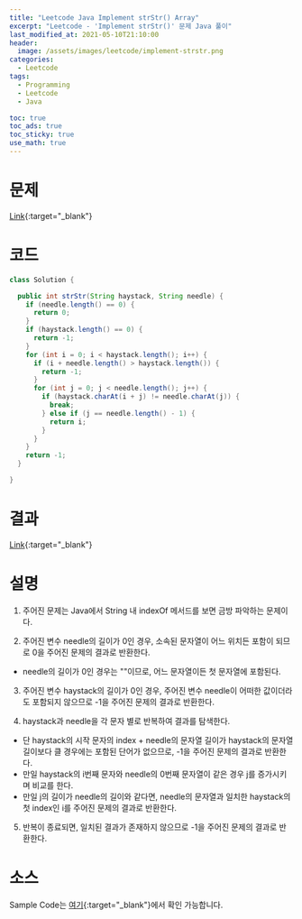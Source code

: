 ```yaml
---
title: "Leetcode Java Implement strStr() Array"
excerpt: "Leetcode - 'Implement strStr()' 문제 Java 풀이"
last_modified_at: 2021-05-10T21:10:00
header:
  image: /assets/images/leetcode/implement-strstr.png
categories:
  - Leetcode
tags:
  - Programming
  - Leetcode
  - Java

toc: true
toc_ads: true
toc_sticky: true
use_math: true
---
```

# 문제
[Link](https://leetcode.com/problems/implement-strstr/){:target="_blank"}

# 코드
```java
class Solution {

  public int strStr(String haystack, String needle) {
    if (needle.length() == 0) {
      return 0;
    }
    if (haystack.length() == 0) {
      return -1;
    }
    for (int i = 0; i < haystack.length(); i++) {
      if (i + needle.length() > haystack.length()) {
        return -1;
      }
      for (int j = 0; j < needle.length(); j++) {
        if (haystack.charAt(i + j) != needle.charAt(j)) {
          break;
        } else if (j == needle.length() - 1) {
          return i;
        }
      }
    }
    return -1;
  }

}
```

# 결과
[Link](https://leetcode.com/submissions/detail/491571524/){:target="_blank"}

# 설명
1. 주어진 문제는 Java에서 String 내 indexOf 메서드를 보면 금방 파악하는 문제이다.

2. 주어진 변수 needle의 길이가 0인 경우, 소속된 문자열이 어느 위치든 포함이 되므로 0을 주어진 문제의 결과로 반환한다.
- needle의 길이가 0인 경우는 ""이므로, 어느 문자열이든 첫 문자열에 포함된다.

3. 주어진 변수 haystack의 길이가 0인 경우, 주어진 변수 needle이 어떠한 값이더라도 포함되지 않으므로 -1을 주어진 문제의 결과로 반환한다.

4. haystack과 needle을 각 문자 별로 반복하여 결과를 탐색한다.
- 단 haystack의 시작 문자의 index + needle의 문자열 길이가 haystack의 문자열 길이보다 클 경우에는 포함된 단어가 없으므로, -1을 주어진 문제의 결과로 반환한다.
- 만일 haystack의 i번째 문자와 needle의 0번째 문자열이 같은 경우 j를 증가시키며 비교를 한다.
- 만일 j의 길이가 needle의 길이와 같다면, needle의 문자열과 일치한 haystack의 첫 index인 i를 주어진 문제의 결과로 반환한다.

5. 반복이 종료되면, 일치된 결과가 존재하지 않으므로 -1을 주어진 문제의 결과로 반환한다.

# 소스
Sample Code는 [여기](https://github.com/GracefulSoul/leetcode/blob/master/src/main/java/gracefulsoul/problems/ImplementStrStr.java){:target="_blank"}에서 확인 가능합니다.